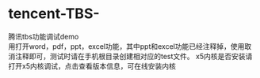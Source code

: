 # tencent-TBS-
腾讯tbs功能调试demo   
用打开word，pdf，ppt，excel功能，其中ppt和excel功能已经注释掉，使用取消注释即可，测试时请在手机根目录创建相对应的test文件。
x5内核是否安装请打开x5内核调试，点击查看版本信息，可在线安装内核
